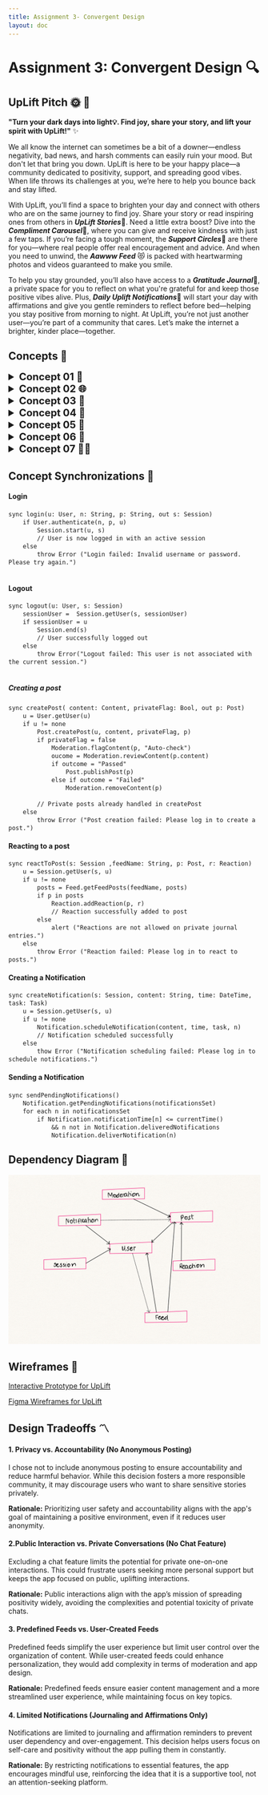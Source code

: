 ```yaml
---
title: Assignment 3- Convergent Design
layout: doc
---
```


<style>
    summary {
       font-size:20px 
    }
</style>

# Assignment 3: Convergent Design :mag:

## UpLift Pitch :sun_with_face: :speech_balloon: 

**"Turn your dark days into light:bulb:. Find joy, share your story, and lift your spirit with UpLift!"** :sparkles:

We all know the internet can sometimes be a bit of a downer—endless negativity, bad news, and harsh comments can easily ruin your mood. But don't let that bring you down. UpLift is here to be your happy place—a community dedicated to positivity, support, and spreading good vibes. When life throws its challenges at you, we’re here to help you bounce back and stay lifted.

With UpLift, you’ll find a space to brighten your day and connect with others who are on the same journey to find joy. Share your story or read inspiring ones from others in ***UpLift Stories***:high_brightness:. Need a little extra boost? Dive into the ***Compliment Carousel***:revolving_hearts:, where you can give and receive kindness with just a few taps. If you’re facing a tough moment, the ***Support Circles***:open_hands: are there for you—where real people offer real encouragement and advice. And when you need to unwind, the ***Aawww Feed*** :heart_eyes_cat: is packed with heartwarming photos and videos guaranteed to make you smile.

To help you stay grounded, you’ll also have access to a ***Gratitude Journal***:pray:, a private space for you to reflect on what you're grateful for and keep those positive vibes alive. Plus, ***Daily Uplift Notifications***:love_letter: will start your day with affirmations and give you gentle reminders to reflect before bed—helping you stay positive from morning to night.
At UpLift, you’re not just another user—you’re part of a community that cares. Let’s make the internet a brighter, kinder place—together.

## Concepts :page_with_curl:

<details>

<summary><b>Concept 01 &#128100;</b></summary> 

<b>Concept:</b> User

<b>Purpose:</b>Authenticate users and register their preferences for topics (support circles) and affirmation needs.

<b>Operational Principle:</b>  After a user registers with a username, password, and preferences, they can authenticate as that user by providing a matching username and password.
 

<b>State</b>
>registeredUsers: set User
>
>username: registeredUsers -> one String
    
<b> Actions </b>

```
register (n:String, p:String, pref: set String, out u: User)
    u not in registeredUsers
    registeredUsers += u 
    u.username := n
    u.password := p
    u.preferences := pref
 ```

 ```
 authenticate (n:String, p:String,  out u: User)
      u in registeredUsers
      u.username = n && u.password = p  
 ```

</details>

<details>

<summary><b>Concept 02 &#127760;</b></summary> 

<b>Concept:</b> Sessioning [User]

<b>Purpose:</b>Maintain an authenticated session, allowing the user to stay logged in and perform activities.

<b>Operational Principle:</b>  After a user registers with a username, password, and preferences, they can authenticate as that user by providing a matching username and password.

<b>State</b>
> active: set Session
>
>user: active -> one User

<b> Actions </b>

```
start(u: User, out s: Session) 
    s not in active;
    active += s;
    user.s := u;
 ```
 ```
  getUser (s: Session, out u: User)
    s in active
    u := s.user
```
 ```
 end(s: Session) 
    active -= s;
 ```


</details>

<details>

<summary><b>Concept 03 &#128173;</b></summary> 

<b>Concept:</b> Post[User,Content]

<b>Purpose:</b>Allow users to author update content that can either be shared publicly or saved privately.

<b>Operational Principle:</b>  After a user authors content (a post), they can choose to either share it publicly or save it privately in their journal.


<b>State</b>
> postsToBePosted: set Post // Posts waiting for moderation
>
> feedPosts: set Post // Public posts in the feed
>
> journalEntries: set Post  // Private posts in journal entries
>
>content: (feedPosts + journalEntries) -> one Content // Map posts to their content
>
>feedName: feedPosts,postsToBePosted -> one String // Map feedPosts to the names of feeds


<b> Actions </b>

```
createPost(u: User, content: Content, private: bool, out p: Post) {
    // Adds post to  postsToBePosted or journalEntries based on the private flag 
     if is to be shared to public (i.e private = false), post will be added to postsToBePosted
     else added to journalEntries
}
 ```
 ```
editPost(p: Post, newContent: Content) {
    // Updates the content of the post
}
```
 ```
getPosts(feedName: String, out posts: set Post) {
    // Returns posts from the feed matching the given feedName
}
 ```
 ```
 viewJournalEntries(out journalEntries: set Post) {
    // Returns all posts that are private (journal entries)
}
```
 ```
 deletePost(p: Post) {
    // Removes the post from either feedPosts or journalEntries
}
```
```
publishPost(p:Post) {
    // Publishes post to feed by moving posts from postsToBePosted
    to feedPosts
}
```

</details>

<details>

<summary><b>Concept 04 &#128241;</b></summary> 


<b>Concept:</b> Feed[User]

<b>Purpose:</b>Organize public posts according to related topics.

<b>Operational Principle:</b>  After a user authors content (a post), it can be shared publicly by being placed into a specific topic-based feed. Users can view and explore posts in various feeds based on their interests.


<b>State</b>
>feeds: set Feed, // All predefined feeds in the system
>
>posts: Feed -> set Post, // Map feeds to the posts they contain
>
>feedName: Feed -> one String // Map feeds to their predefined names


<b> Actions </b>

```
getFeedPosts(feedName: String, out posts: set Post) {
    // Returns the set of posts for the specific feed
}
 ```
 ```
viewAvailableFeeds(out feeds: set Feed) {
    // Returns the set of all available feeds
}
```

</details>

<details>

<summary><b>Concept 05 &#129303;</b></summary> 

<b>Concept:</b> Reaction[User]

<b>Purpose:</b> Allow users to react to posts with predefined emotional responses, crowdsourcing approval and offering encouragement and support to the author

<b>Operational Principle:</b> After viewing a post, users can express their emotional support or approval by selecting from a predefined set of reactions.


<b>State</b>
>availableReactions: set Reaction // All possible predefined reactions
>
>postReactions: Post -> set Reaction // Map posts to the reactions they receive
>
>reactionType: Reaction -> one String // Map each reaction to its predefined type 
>
>reactionCount: Post -> Reaction -> one Int // Track counts of each type of reaction per post

<b> Actions </b>

```
addReaction(p: Post, r: Reaction) {
    // Adds the selected reaction to the post and increments the reaction count
}
 ```
 ```
removeReaction(p: Post, r: Reaction) {
    // Removes the reaction from the post and decrements the reaction count
}
```
 ```
getReactionCounts(p: Post, out counts: set (Reaction -> Int)) {
    // Returns the counts of each type of reaction for the post
}
 ```

</details>


<details>

<summary><b>Concept 06 &#128232;</b></summary> 


<b>Concept:</b> Notification

<b>Purpose:</b>Send reminders to users about tasks or activities at specific times.

<b>Operational Principle:</b>  After a user selects the times they wish to be notified about an activity or reminder, notifications will be sent at those designated times.


<b>State</b>
>pendingNotifications: set Notification // Track notifications that are pending delivery
>
>deliveredNotifications: set Notification // Track notifications that have been sent
>
>notificationContent: Notification -> one String // The message or prompt to be delivered
>
>notificationTime: Notification -> one DateTime // Scheduled time to send notification 
>
>notificationType: Notification -> one Task // Type of task to be notified for (eg journaling)

<b> Actions </b>

```
scheduleNotification(content: String, time: DateTime, task: Task, out n: Notification) {
    // Schedules a new notification with the specified content, time, and task type
}
 ```
 ```
deliverNotification(n: Notification) {
    // Moves the notification from pending to delivered once the scheduled time is reached
}
```
 ```
getPendingNotifications(out notificationsSet: set Notification) {
    // Returns the set of notifications that are pending delivery
}
 ```
 ```
getDeliveredNotifications(out notificationsSet: set Notification) {
    // Returns the set of notifications that have been delivered
}
```


</details>

<details>

<summary><b>Concept 07 &#128110;&#127997;</b></summary> 


<b>Concept:</b> Moderation[Posts]

<b>Purpose:</b>Ensure all public content meets community guidelines and manage flagged content to maintain a positive atmosphere in the app.

<b>Operational Principle:</b>  After content(Posts) is created, the moderation system evaluates it against community guidelines. Content that violates these guidelines can be flagged for review, edited, or removed to preserve a positive environment


<b>State</b>
>flaggedContent: set Content // Tracks content flagged for moderation
>
>reviewedContent: set Content // Tracks content that has been reviewed
>
>contentFlags: Content -> one String // Stores flagging reason (e.g "inappropriate language")


<b> Actions </b>

```
flagContent(c: Content, reason: String) {
    // Adds content to flaggedContent with a reason for flagging
}
 ```
 ```
reviewContent(c: Content, outcome: String) {
    // Moves content from flaggedContent to reviewedContent with a review outcome 
        (e.g., remove, edit)
}
```
```
removeContent(c: Content) {
    // Deletes content from the system if it violates guidelines
}
 ```

</details>

## Concept Synchronizations :arrows_counterclockwise:

#### Login

```
sync login(u: User, n: String, p: String, out s: Session)
    if User.authenticate(n, p, u) 
        Session.start(u, s)
        // User is now logged in with an active session
    else 
        throw Error ("Login failed: Invalid username or password. Please try again.")


```


#### Logout
```
sync logout(u: User, s: Session)
    sessionUser =  Session.getUser(s, sessionUser)
    if sessionUser = u
        Session.end(s)
        // User successfully logged out
    else
        throw Error("Logout failed: This user is not associated with the current session.")


```

##### Creating a post
```
sync createPost( content: Content, privateFlag: Bool, out p: Post)
    u = User.getUser(u)
    if u != none
        Post.createPost(u, content, privateFlag, p)
        if privateFlag = false
            Moderation.flagContent(p, "Auto-check")
            oucome = Moderation.reviewContent(p.content)
            if outcome = "Passed"
                Post.publishPost(p)
            else if outcome = "Failed"
                Moderation.removeContent(p)
        
        // Private posts already handled in createPost
    else
        throw Error ("Post creation failed: Please log in to create a post.")
```

#### Reacting to a post
```
sync reactToPost(s: Session ,feedName: String, p: Post, r: Reaction)
    u = Session.getUser(s, u)
    if u != none
        posts = Feed.getFeedPosts(feedName, posts)
        if p in posts
            Reaction.addReaction(p, r)
            // Reaction successfully added to post
        else
            alert ("Reactions are not allowed on private journal entries.")
    else
        throw Error ("Reaction failed: Please log in to react to posts.")

```

#### Creating a Notification
```
sync createNotification(s: Session, content: String, time: DateTime, task: Task)
    u = Session.getUser(s, u)
    if u != none
        Notification.scheduleNotification(content, time, task, n)
        // Notification scheduled successfully
    else
        thow Error ("Notification scheduling failed: Please log in to schedule notifications.")
```

#### Sending a Notification
```
sync sendPendingNotifications()
    Notification.getPendingNotifications(notificationsSet)
    for each n in notificationsSet
        if Notification.notificationTime[n] <= currentTime() 
            && n not in Notification.deliveredNotifications
            Notification.deliverNotification(n)

```


## Dependency Diagram :pencil:

  <img src="./DependencyDiagram.png">

## Wireframes :notebook_with_decorative_cover:

 <a href="#">Interactive Prototype for UpLift</a>

 <a href="https://www.figma.com/design/QY3JA04hAwcsLAkioi4RXR/UpLift?node-id=0-1&t=j5jo2bIiq205yO8F-1">Figma Wireframes for UpLift</a>

## Design Tradeoffs :part_alternation_mark:


#### 1. Privacy vs. Accountability (No Anonymous Posting)
I chose not to include anonymous posting to ensure accountability and reduce harmful behavior. While this decision fosters a more         responsible community, it may discourage users who want to share sensitive stories privately. 

**Rationale:** Prioritizing user safety and accountability aligns with the app's goal of maintaining a positive environment, even if it reduces user anonymity. 

#### 2.Public Interaction vs. Private Conversations (No Chat Feature)
 Excluding a chat feature limits the potential for private one-on-one interactions. This could frustrate users seeking more personal support but keeps the app focused on public, uplifting interactions. 
 
 **Rationale:** Public interactions align with the app’s mission of spreading positivity widely, avoiding the complexities and potential toxicity of private chats.
 
#### 3. Predefined Feeds vs. User-Created Feeds
 Predefined feeds simplify the user experience but limit user control over the organization of content. While user-created feeds could enhance personalization, they would add complexity in terms of moderation and app design.

**Rationale:** Predefined feeds ensure easier content management and a more streamlined user experience, while maintaining focus on key topics.

#### 4. Limited Notifications (Journaling and Affirmations Only)
Notifications are limited to journaling and affirmation reminders to prevent user dependency and over-engagement. This decision helps users focus on self-care and positivity without the app pulling them in constantly.

**Rationale:**  By restricting notifications to essential features, the app encourages mindful use, reinforcing the idea that it is a supportive tool, not an attention-seeking platform.



